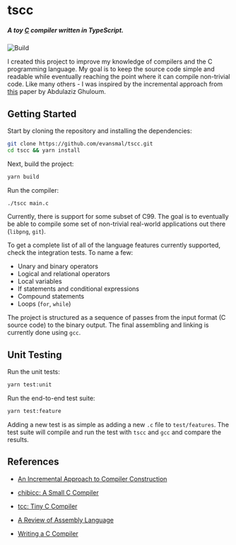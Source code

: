 # tscc

##### A toy [C](https://en.wikipedia.org/wiki/C_(programming_language)) compiler written in TypeScript.

![Build](https://github.com/evansmal/tscc/actions/workflows/main.yml/badge.svg)

I created this project to improve my knowledge of compilers and the C programming language. My goal is to keep the source code simple and readable while eventually reaching the point where it can compile non-trivial code. Like many others - I was inspired by the incremental approach from [this](http://scheme2006.cs.uchicago.edu/11-ghuloum.pdf) paper by Abdulaziz Ghuloum.

## Getting Started

Start by cloning the repository and installing the dependencies:

```sh
git clone https://github.com/evansmal/tscc.git
cd tscc && yarn install
```

Next, build the project:

```sh
yarn build
```

Run the compiler:

```sh
./tscc main.c
```

Currently, there is support for some subset of C99. The goal is to eventually be able to compile some set of non-trivial real-world applications out there (`libpng`, `git`). 

To get a complete list of all of the language features currently supported, check the integration tests. To name a few:

- Unary and binary operators
- Logical and relational operators
- Local variables
- If statements and conditional expressions
- Compound statements
- Loops (`for`, `while`)

The project is structured as a sequence of passes from the input format (C source code) to the binary output. The final assembling and linking is currently done using `gcc`.

## Unit Testing

Run the unit tests:

```sh
yarn test:unit
```

Run the end-to-end test suite:

```sh
yarn test:feature
```

Adding a new test is as simple as adding a new `.c` file to `test/features`. The test suite will compile and run the test with `tscc` and `gcc` and compare the results.

## References

- [An Incremental Approach to Compiler Construction](http://scheme2006.cs.uchicago.edu/11-ghuloum.pdf)

- [chibicc: A Small C Compiler](https://github.com/rui314/chibicc)

- [tcc: Tiny C Compiler](https://bellard.org/tcc)

- [A Review of Assembly Language](http://www.scs.stanford.edu/nyu/04fa/notes/l2.pdf)

- [Writing a C Compiler](https://norasandler.com/2017/11/29/Write-a-Compiler.html)

